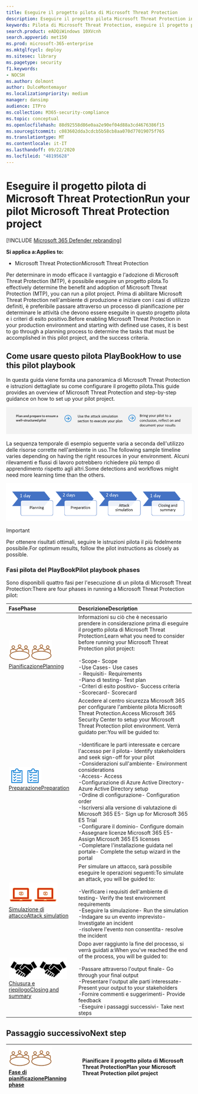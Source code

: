 ```yaml
---
title: Eseguire il progetto pilota di Microsoft Threat Protection
description: Eseguire il progetto pilota Microsoft Threat Protection in produzione per determinare in modo efficace i vantaggi e l'adozione di Microsoft Threat Protection (MTP).
keywords: Pilota di Microsoft Threat Protection, eseguire il progetto pilota di Microsoft Threat Protection, valutare Microsoft Threat Protection in produzione, progetto pilota di Microsoft Threat Protection, sicurezza cibernetica, Advanced Persistent Threat, sicurezza dell'organizzazione, dispositivi, dispositivo, identità, utenti, dati, applicazioni, incidenti, analisi automatizzata e correzione, ricerca avanzata
search.product: eADQiWindows 10XVcnh
search.appverid: met150
ms.prod: microsoft-365-enterprise
ms.mktglfcycl: deploy
ms.sitesec: library
ms.pagetype: security
f1.keywords:
- NOCSH
ms.author: dolmont
author: DulceMontemayor
ms.localizationpriority: medium
manager: dansimp
audience: ITPro
ms.collection: M365-security-compliance
ms.topic: conceptual
ms.openlocfilehash: 88d92558d86e0aa2e90ef04d88a3cd4676386f15
ms.sourcegitcommit: c083602dda3cdcb5b58cb8aa070d77019075f765
ms.translationtype: MT
ms.contentlocale: it-IT
ms.lasthandoff: 09/22/2020
ms.locfileid: "48195628"
---
```

# <a name="run-your-pilot-microsoft-threat-protection-project"></a><span data-ttu-id="64bab-104">Eseguire il progetto pilota di Microsoft Threat Protection</span><span class="sxs-lookup"><span data-stu-id="64bab-104">Run your pilot Microsoft Threat Protection project</span></span> 

[!INCLUDE [Microsoft 365 Defender rebranding](../includes/microsoft-defender.md)]


<span data-ttu-id="64bab-105">**Si applica a:**</span><span class="sxs-lookup"><span data-stu-id="64bab-105">**Applies to:**</span></span>
- <span data-ttu-id="64bab-106">Microsoft Threat Protection</span><span class="sxs-lookup"><span data-stu-id="64bab-106">Microsoft Threat Protection</span></span>

<span data-ttu-id="64bab-107">Per determinare in modo efficace il vantaggio e l'adozione di Microsoft Threat Protection (MTP), è possibile eseguire un progetto pilota.</span><span class="sxs-lookup"><span data-stu-id="64bab-107">To effectively determine the benefit and adoption of Microsoft Threat Protection (MTP), you can run a pilot project.</span></span> <span data-ttu-id="64bab-108">Prima di abilitare Microsoft Threat Protection nell'ambiente di produzione e iniziare con i casi di utilizzo definiti, è preferibile passare attraverso un processo di pianificazione per determinare le attività che devono essere eseguite in questo progetto pilota e i criteri di esito positivo.</span><span class="sxs-lookup"><span data-stu-id="64bab-108">Before enabling Microsoft Threat Protection in your production environment and starting with defined use cases, it is best to go through a planning process to determine the tasks that must be accomplished in this pilot project, and the success criteria.</span></span> 


## <a name="how-to-use-this-pilot-playbook"></a><span data-ttu-id="64bab-109">Come usare questo pilota PlayBook</span><span class="sxs-lookup"><span data-stu-id="64bab-109">How to use this pilot playbook</span></span>

<span data-ttu-id="64bab-110">In questa guida viene fornita una panoramica di Microsoft Threat Protection e istruzioni dettagliate su come configurare il progetto pilota.</span><span class="sxs-lookup"><span data-stu-id="64bab-110">This guide provides an overview of Microsoft Threat Protection and step-by-step guidance on how to set up your pilot project.</span></span> 

![Fasi di esecuzione di un pilota di Microsoft Threat Protection](../../media/pilotphases.png)

<span data-ttu-id="64bab-112">La sequenza temporale di esempio seguente varia a seconda dell'utilizzo delle risorse corrette nell'ambiente in uso.</span><span class="sxs-lookup"><span data-stu-id="64bab-112">The following sample timeline varies depending on having the right resources in your environment.</span></span> <span data-ttu-id="64bab-113">Alcuni rilevamenti e flussi di lavoro potrebbero richiedere più tempo di apprendimento rispetto agli altri.</span><span class="sxs-lookup"><span data-stu-id="64bab-113">Some detections and workflows might need more learning time than the others.</span></span>

![Sequenza temporale di esempio per l'esecuzione di un pilota di Microsoft Threat Protection](../../media/pilotimeline.png)

>[!IMPORTANT]
><span data-ttu-id="64bab-115">Per ottenere risultati ottimali, seguire le istruzioni pilota il più fedelmente possibile.</span><span class="sxs-lookup"><span data-stu-id="64bab-115">For optimum results, follow the pilot instructions as closely as possible.</span></span>


### <a name="pilot-playbook-phases"></a><span data-ttu-id="64bab-116">Fasi pilota del PlayBook</span><span class="sxs-lookup"><span data-stu-id="64bab-116">Pilot playbook phases</span></span> 

<span data-ttu-id="64bab-117">Sono disponibili quattro fasi per l'esecuzione di un pilota di Microsoft Threat Protection:</span><span class="sxs-lookup"><span data-stu-id="64bab-117">There are four phases in running a Microsoft Threat Protection pilot:</span></span>

|<span data-ttu-id="64bab-118">Fase</span><span class="sxs-lookup"><span data-stu-id="64bab-118">Phase</span></span> | <span data-ttu-id="64bab-119">Descrizione</span><span class="sxs-lookup"><span data-stu-id="64bab-119">Description</span></span> | 
|:-------|:-----|
| <span data-ttu-id="64bab-120">![Pianificazione](../../media/mtp/plan.png)</span><span class="sxs-lookup"><span data-stu-id="64bab-120">![Planning](../../media/mtp/plan.png)</span></span><br>[<span data-ttu-id="64bab-121">Pianificazione</span><span class="sxs-lookup"><span data-stu-id="64bab-121">Planning</span></span>](mtp-pilot-plan.md)| <span data-ttu-id="64bab-122">Informazioni su ciò che è necessario prendere in considerazione prima di eseguire il progetto pilota di Microsoft Threat Protection:</span><span class="sxs-lookup"><span data-stu-id="64bab-122">Learn what you need to consider before running your Microsoft Threat Protection pilot project:</span></span> <br><br><span data-ttu-id="64bab-123">-Scope</span><span class="sxs-lookup"><span data-stu-id="64bab-123">- Scope</span></span> <br> <span data-ttu-id="64bab-124">-Use Cases</span><span class="sxs-lookup"><span data-stu-id="64bab-124">- Use cases</span></span> <br><span data-ttu-id="64bab-125">- Requisiti</span><span class="sxs-lookup"><span data-stu-id="64bab-125">- Requirements</span></span> <br><span data-ttu-id="64bab-126">-Piano di testing</span><span class="sxs-lookup"><span data-stu-id="64bab-126">- Test plan</span></span> <br> <span data-ttu-id="64bab-127">-Criteri di esito positivo</span><span class="sxs-lookup"><span data-stu-id="64bab-127">- Success criteria</span></span> <br> <span data-ttu-id="64bab-128">-Scorecard</span><span class="sxs-lookup"><span data-stu-id="64bab-128">- Scorecard</span></span> 
| <span data-ttu-id="64bab-129">![Preparazione](../../media/prepare.png)</span><span class="sxs-lookup"><span data-stu-id="64bab-129">![Preparation](../../media/prepare.png)</span></span> <br>[<span data-ttu-id="64bab-130">Preparazione</span><span class="sxs-lookup"><span data-stu-id="64bab-130">Preparation</span></span>](mtp-evaluation.md)|  <span data-ttu-id="64bab-131">Accedere al centro sicurezza Microsoft 365 per configurare l'ambiente pilota Microsoft Threat Protection.</span><span class="sxs-lookup"><span data-stu-id="64bab-131">Access Microsoft 365 Security Center to setup your Microsoft Threat Protection pilot  environment.</span></span> <span data-ttu-id="64bab-132">Verrà guidato per:</span><span class="sxs-lookup"><span data-stu-id="64bab-132">You will be guided to:</span></span><br><br><span data-ttu-id="64bab-133">-Identificare le parti interessate e cercare l'accesso per il pilota</span><span class="sxs-lookup"><span data-stu-id="64bab-133">- Identify stakeholders and seek sign-off for your pilot</span></span> <br> <span data-ttu-id="64bab-134">-Considerazioni sull'ambiente</span><span class="sxs-lookup"><span data-stu-id="64bab-134">- Environment considerations</span></span> <br><span data-ttu-id="64bab-135">-Access</span><span class="sxs-lookup"><span data-stu-id="64bab-135">- Access</span></span> <br><span data-ttu-id="64bab-136">-Configurazione di Azure Active Directory</span><span class="sxs-lookup"><span data-stu-id="64bab-136">- Azure Active Directory setup</span></span> <br> <span data-ttu-id="64bab-137">-Ordine di configurazione</span><span class="sxs-lookup"><span data-stu-id="64bab-137">- Configuration order</span></span> <br> <span data-ttu-id="64bab-138">-Iscriversi alla versione di valutazione di Microsoft 365 E5</span><span class="sxs-lookup"><span data-stu-id="64bab-138">- Sign up for Microsoft 365 E5 Trial</span></span> <br> <span data-ttu-id="64bab-139">-Configurare il dominio</span><span class="sxs-lookup"><span data-stu-id="64bab-139">- Configure domain</span></span> <br><span data-ttu-id="64bab-140">-Assegnare licenze Microsoft 365 E5</span><span class="sxs-lookup"><span data-stu-id="64bab-140">- Assign Microsoft 365 E5 licenses</span></span> <br> <span data-ttu-id="64bab-141">-Completare l'installazione guidata nel portale</span><span class="sxs-lookup"><span data-stu-id="64bab-141">- Complete the setup wizard in the portal</span></span>|
| <span data-ttu-id="64bab-142">![Simulazione di attacco](../../media/mtp/run-sim.png)</span><span class="sxs-lookup"><span data-stu-id="64bab-142">![Attack simulation](../../media/mtp/run-sim.png)</span></span> <br>[<span data-ttu-id="64bab-143">Simulazione di attacco</span><span class="sxs-lookup"><span data-stu-id="64bab-143">Attack simulation</span></span>](mtp-pilot-simulate.md) | <span data-ttu-id="64bab-144">Per simulare un attacco, sarà possibile eseguire le operazioni seguenti:</span><span class="sxs-lookup"><span data-stu-id="64bab-144">To simulate an attack, you will be guided to:</span></span><br><br><span data-ttu-id="64bab-145">-Verificare i requisiti dell'ambiente di testing</span><span class="sxs-lookup"><span data-stu-id="64bab-145">- Verify the test environment requirements</span></span> <br><span data-ttu-id="64bab-146">-Eseguire la simulazione</span><span class="sxs-lookup"><span data-stu-id="64bab-146">-  Run the simulation</span></span> <br><span data-ttu-id="64bab-147">-Indagare su un evento imprevisto</span><span class="sxs-lookup"><span data-stu-id="64bab-147">- Investigate an incident</span></span> <br><span data-ttu-id="64bab-148">-risolvere l'evento non consentita</span><span class="sxs-lookup"><span data-stu-id="64bab-148">- resolve the incident</span></span> 
| <span data-ttu-id="64bab-149">![Chiusura e riepilogo](../../media/mtp/close.png)</span><span class="sxs-lookup"><span data-stu-id="64bab-149">![Closing and summary](../../media/mtp/close.png)</span></span> <br>[<span data-ttu-id="64bab-150">Chiusura e riepilogo</span><span class="sxs-lookup"><span data-stu-id="64bab-150">Closing and summary</span></span>](mtp-pilot-close.md) | <span data-ttu-id="64bab-151">Dopo aver raggiunto la fine del processo, si verrà guidati a:</span><span class="sxs-lookup"><span data-stu-id="64bab-151">When you've reached the end of the process, you will be guided to:</span></span><br><br><span data-ttu-id="64bab-152">-Passare attraverso l'output finale</span><span class="sxs-lookup"><span data-stu-id="64bab-152">- Go through your final output</span></span><br><span data-ttu-id="64bab-153">-Presentare l'output alle parti interessate</span><span class="sxs-lookup"><span data-stu-id="64bab-153">- Present your output to your stakeholders</span></span> <br><span data-ttu-id="64bab-154">-Fornire commenti e suggerimenti</span><span class="sxs-lookup"><span data-stu-id="64bab-154">- Provide feedback</span></span> <br><span data-ttu-id="64bab-155">-Eseguire i passaggi successivi</span><span class="sxs-lookup"><span data-stu-id="64bab-155">- Take next steps</span></span> 

## <a name="next-step"></a><span data-ttu-id="64bab-156">Passaggio successivo</span><span class="sxs-lookup"><span data-stu-id="64bab-156">Next step</span></span>
|<span data-ttu-id="64bab-157">![Fase di pianificazione](../../media/mtp/plan.png)</span><span class="sxs-lookup"><span data-stu-id="64bab-157">![Planning phase](../../media/mtp/plan.png)</span></span> <br>[<span data-ttu-id="64bab-158">Fase di pianificazione</span><span class="sxs-lookup"><span data-stu-id="64bab-158">Planning phase</span></span>](mtp-pilot-plan.md) | <span data-ttu-id="64bab-159">Pianificare il progetto pilota di Microsoft Threat Protection</span><span class="sxs-lookup"><span data-stu-id="64bab-159">Plan your Microsoft Threat Protection pilot project</span></span> 
|:-------|:-----|
